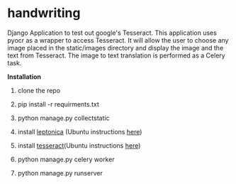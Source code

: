 handwriting
===========

Django Application to test out google's Tesseract. This application uses pyocr as a wrapper to access Tesseract. It will allow the user to choose any image placed in the static/images directory and display the image and the text from Tesseract. The image to text translation is performed as a Celery task.


<strong>Installation</strong>

1. clone the repo
2. pip install -r requirments.txt
3. python manage.py collectstatic

4. install <a href='http://www.leptonica.com/'>leptonica</a> (Ubuntu instructions <a href='https://gist.github.com/roger-link/2a8f5df81f2a7ceabe45'>here</a>)
5. install <a href='https://code.google.com/p/tesseract-ocr/'>tesseract</a>(Ubuntu instructions <a href='https://gist.github.com/roger-link/2a8f5df81f2a7ceabe45'>here</a>)
   


5. python manage.py celery worker
6. python manage.py runserver
